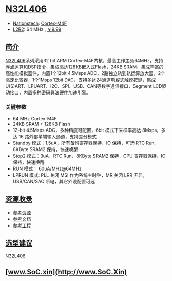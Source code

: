 ﻿# [N32L406](https://doc.soc.xin/N32L406)

* [Nationstech](https://www.nationstech.com/): [Cortex-M4F](https://github.com/SoCXin/Cortex)
* [L2R2](https://github.com/SoCXin/Level): 64 MHz , [￥9.99](https://item.szlcsc.com/3408553.html)

## [简介](https://github.com/SoCXin/N32L406/wiki)

[N32L406](https://www.nationstech.com/N32L40x/)系列采用32 bit ARM Cortex-M4F内核，最高工作主频64MHz，支持浮点运算和DSP指令，集成高达128KB嵌入式Flash，24KB SRAM，集成丰富的高性能模拟器件，内置1个12bit 4.5Msps ADC，2路独立轨到轨运算放大器，2个高速比较器，1个1Msps 12bit DAC，支持多达24通道电容式触摸按键，集成U(S)ART、LPUART、I2C、SPI、USB、CAN等数字通信接口，Segment LCD驱动接口，内置多种密码算法硬件加速引擎。

### 关键参数

* 64 MHz Cortex-M4F
* 24KB SRAM + 128KB Flash
* 12-bit 4.5Msps ADC，多种精度可配置，6bit 模式下采样率高达 8Msps，多达 16 路外部单端输入通道，支持差分模式
* Standby 模式：1.5uA，所有备份寄存器保持，IO 保持，可选 RTC Run, 8KByte SRAM2 保持，快速唤醒
* Stop2 模式：3uA，RTC Run，8KByte SRAM2 保持，CPU 寄存器保持，IO 保持，快速唤醒
* RUN 模式： 60uA/MHz@64MHz
* LPRUN 模式: PLL 关闭 MSI 作为系统主时钟，MR 关闭 LRR 开启，USB/CAN/SAC 断电，其它外设配置可选

## [资源收录](https://github.com/SoCXin)

* [参考资源](src/)
* [参考文档](docs/)
* [参考工程](project/)

## [选型建议](https://github.com/SoCXin/N32L406)

[N32L406](https://item.szlcsc.com/3408553.html)

## [www.SoC.xin](http://www.SoC.Xin)
